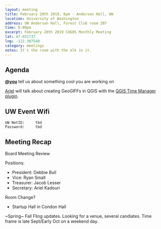 ```yaml
---
layout: meeting
title: February 20th 2019, 6pm - Anderson Hall, UW
location: University of Washington
address: UW Anderson Hall, Forest Club room 207
time: 6:00pm
excerpt: February 20th 2019 CUGOS Monthly Meeting
lat: 47.651737
lng: -122.307540
category: meetings
notes: It's the room with the elk in it.
---
```



## Agenda

**[@you](http://cugos.org/people/)** tell us about something cool you are working on

[Ariel](https://twitter.com/akadouri) will talk about creating GeoGIFFs in QGIS with the [QGIS Time Manager plugin](https://plugins.qgis.org/plugins/timemanager/). 

## UW Event Wifi

```
UW NetID:     tbd
Password:     tbd
```

## Meeting Recap

Board Meeting Review

Positions:

* President: Debbie Bull
* Vice: Ryan Small
* Treasurer: Jacob Lesser
* Secretary: Ariel Kadouri

Room Change?
 * Startup Hall in Condon Hall
 
~Spring~ Fall Fling updates. Looking for a venue, several candiates. Time frame is late Sept/Early Oct on a weekend day. 
